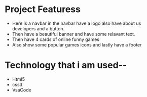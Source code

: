 # Project Featuress

* Here is a navbar in the navbar have a logo also have about us developers and a button.
* Then have a beautiful banner and have some relavant text.
* Then have 4 cards of online funny games
* Also show some popular games icons and lastly have a footer

# Technology that i am used--

* Html5
* css3
* VsaCode
